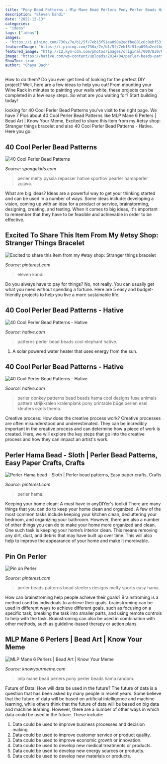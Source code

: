 ```yaml
---
title: "Pony Bead Patterns : Mlp Mane Bead Perlers Pony Perler Beads Hama Random"
description: "Eleven kandi"
date: "2022-12-13"
categories:
- "ideas"
tags: ["ideas"]
images:
- "https://i.pinimg.com/736x/7e/b1/5f/7eb15f51ea090a2edfbe881c0c8ebf53.jpg"
featuredImage: "https://i.pinimg.com/736x/7e/b1/5f/7eb15f51ea090a2edfbe881c0c8ebf53.jpg"
featured_image: "http://i2.kym-cdn.com/photos/images/original/000/830/889/8b1.jpg"
image: "https://hative.com/wp-content/uploads/2014/04/perler-beads-patterns/18-donkey-perler-beads-patterns.jpg"
ShowToc: true
author: "Chaya Dach"
---
```



How to do them?
Do you ever get tired of looking for the perfect DIY project? Well, here are a few ideas to help you out! From mounting your Wine Rack in minutes to painting your walls white, these projects can be completed in a few easy steps. So what are you waiting for? Start building today!

	

		
looking for 40 Cool Perler Bead Patterns you've visit to the right page. We have 7 Pics about 40 Cool Perler Bead Patterns like MLP Mane 6 Perlers | Bead Art | Know Your Meme, Excited to share this item from my #etsy shop: Stranger things bracelet and also 40 Cool Perler Bead Patterns - Hative. Here you go:
		
    
## 40 Cool Perler Bead Patterns

<img loading=lazy src="https://spongekids.com/wp-content/uploads/2014/04/perler-beads-patterns/38-rocket-beads-patterns.gif" onerror="this.onerror=null;this.src='https://tse1.mm.bing.net/th?id=OIP.D33tAlwlbEdxptgm7WqpLgHaG8&amp;pid=15.1';" alt="40 Cool Perler Bead Patterns">

_Source: spongekids.com_

>perler melty pyssla repasser hative sportlov pearler hamaperler zujava. 

	

What are big ideas?
Ideas are a powerful way to get your thinking started and can be used in a number of ways. Some ideas include: developing a vision, coming up with an idea for a product or service, brainstorming, designing, creating, and testing. When it comes to big ideas, it's important to remember that they have to be feasible and achievable in order to be effective.

    
## Excited To Share This Item From My #etsy Shop: Stranger Things Bracelet

<img loading=lazy src="https://i.pinimg.com/736x/88/da/e8/88dae8f559148eb6ea6994acb5b6f9ab.jpg" onerror="this.onerror=null;this.src='https://tse2.mm.bing.net/th?id=OIP.olnhUuL140vJFf_kmSAy2wHaM8&amp;pid=15.1';" alt="Excited to share this item from my #etsy shop: Stranger things bracelet">

_Source: pinterest.com_

>eleven kandi. 

	

Do you always have to pay for things? No, not really. You can usually get what you need without spending a fortune. Here are 5 easy and budget-friendly projects to help you live a more sustainable life.

    
## 40 Cool Perler Bead Patterns - Hative

<img loading=lazy src="https://hative.com/wp-content/uploads/2014/04/perler-beads-patterns/20-elephant-beads-patterns.jpg" onerror="this.onerror=null;this.src='https://tse1.mm.bing.net/th?id=OIP.0DfAV9edR1tiHzMmvPZh-wHaHa&amp;pid=15.1';" alt="40 Cool Perler Bead Patterns - Hative">

_Source: hative.com_

>patterns perler bead beads cool elephant hative. 

	

1. A solar powered water heater that uses energy from the sun.

    
## 40 Cool Perler Bead Patterns - Hative

<img loading=lazy src="https://hative.com/wp-content/uploads/2014/04/perler-beads-patterns/18-donkey-perler-beads-patterns.jpg" onerror="this.onerror=null;this.src='https://tse1.mm.bing.net/th?id=OIP.bzj1uSo8flQqUCG3dazuMgHaHi&amp;pid=15.1';" alt="40 Cool Perler Bead Patterns - Hative">

_Source: hative.com_

>perler donkey patterns bead beads hama cool designs fuse animals pattern strijkkralen kralenplank pony printable bügelperlen esel kleuters ezels thema. 

	

Creative process: How does the creative process work?
Creative processes are often misunderstood and underestimated. They can be incredibly important in the creative process and can determine how a piece of work is created. Here, we will explore the key steps that go into the creative process and how they can impact an artist's work.

    
## Perler Hama Bead - Sloth | Perler Bead Patterns, Easy Paper Crafts, Crafts

<img loading=lazy src="https://i.pinimg.com/736x/7e/b1/5f/7eb15f51ea090a2edfbe881c0c8ebf53.jpg" onerror="this.onerror=null;this.src='https://tse4.mm.bing.net/th?id=OIP.cLK4r1EdEQt4C1itH5mVqQHaJ3&amp;pid=15.1';" alt="Perler Hama bead - Sloth | Perler bead patterns, Easy paper crafts, Crafts">

_Source: pinterest.com_

>perler hama. 

	

Keeping your home clean: A must have in anyDIYer's toolkit
There are many things that you can do to keep your home clean and organized. A few of the most common tasks include keeping your kitchen clean, decluttering your bedroom, and organizing your bathroom. However, there are also a number of other things you can do to make your home more organized and clean. One such task is keeping your home’s interior clean. This means removing any dirt, dust, and debris that may have built up over time. This will also help to improve the appearance of your home and make it moreivable.

    
## Pin On Perler

<img loading=lazy src="https://i.pinimg.com/736x/e6/28/20/e62820a30d2554a383e7658bb5976c70--perler-beads.jpg" onerror="this.onerror=null;this.src='https://tse1.mm.bing.net/th?id=OIP.XBTFVuTeeCQStS7zQk_kvwHaJ3&amp;pid=15.1';" alt="Pin on Perler">

_Source: pinterest.com_

>perler beads patterns bead steelers designs melty sports easy hama. 

	

How can brainstroming help people achieve their goals?
Brainstroming is a method used by individuals to achieve their goals. brainstroming can be used in different ways to achieve different goals, such as focusing on a specific task, breaking the task into smaller parts, and using remote controls to help with the task. Brainstroming can also be used in combination with other methods, such as guideline-based therapy or action plans.

    
## MLP Mane 6 Perlers | Bead Art | Know Your Meme

<img loading=lazy src="http://i2.kym-cdn.com/photos/images/original/000/830/889/8b1.jpg" onerror="this.onerror=null;this.src='https://tse3.mm.bing.net/th?id=OIP.Cslc1oBigP8tn3Xw2sTrJQHaKs&amp;pid=15.1';" alt="MLP Mane 6 Perlers | Bead Art | Know Your Meme">

_Source: knowyourmeme.com_

>mlp mane bead perlers pony perler beads hama random. 

	

Future of Data: How will data be used in the future?
The future of data is a question that has been asked by many people in recent years. Some believe that the future of data will be based on artificial intelligence and machine learning, while others think that the future of data will be based on big data and machine learning. However, there are a number of other ways in which data could be used in the future. These include:
1. Data could be used to improve business processes and decision making.
2. Data could be used to improve customer service or product quality.
3. Data could be used to improve economic growth or innovation.
4. Data could be used to develop new medical treatments or products.
5. Data could be used to develop new energy sources or products.
6. Data could be used to develop new materials or products.

